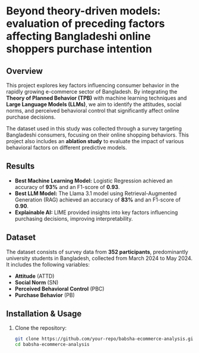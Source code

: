 # Beyond theory-driven models: evaluation of preceding factors affecting Bangladeshi online shoppers purchase intention

## Overview
This project explores key factors influencing consumer behavior in the rapidly growing e-commerce sector of Bangladesh. By integrating the **Theory of Planned Behavior (TPB)** with machine learning techniques and **Large Language Models (LLMs)**, we aim to identify the attitudes, social norms, and perceived behavioral control that significantly affect online purchase decisions. 

The dataset used in this study was collected through a survey targeting Bangladeshi consumers, focusing on their online shopping behaviors. This project also includes an **ablation study** to evaluate the impact of various behavioral factors on different predictive models. 
  
## Results
- **Best Machine Learning Model:** Logistic Regression achieved an accuracy of **93%** and an F1-score of **0.93**.
- **Best LLM Model:** The Llama 3.1 model using Retrieval-Augmented Generation (RAG) achieved an accuracy of **83%** and an F1-score of **0.90**.
- **Explainable AI:** LIME provided insights into key factors influencing purchasing decisions, improving interpretability.

## Dataset
The dataset consists of survey data from **352 participants**, predominantly university students in Bangladesh, collected from March 2024 to May 2024. It includes the following variables:
- **Attitude** (ATTD)
- **Social Norm** (SN)
- **Perceived Behavioral Control** (PBC)
- **Purchase Behavior** (PB)

## Installation & Usage
1. Clone the repository:
   ```bash
   git clone https://github.com/your-repo/babsha-ecommerce-analysis.git
   cd babsha-ecommerce-analysis

